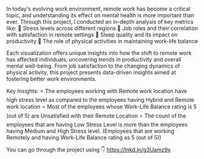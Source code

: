 In today's evolving work environment, remote work has become a critical topic, and understanding its effect on mental health is more important than ever. 
Through this project, I conducted an in-depth analysis of key metrics like:
🔸 Stress levels across different regions
🔸 Job roles and their correlation with satisfaction in remote settings
🔸 Sleep quality and its impact on productivity
🔸 The role of physical activities in maintaining work-life balance

Each visualization offers unique insights into how the shift to remote work has affected individuals, uncovering trends in productivity and overall mental well-being. From job satisfaction to the changing dynamics of physical activity, this project presents data-driven insights aimed at fostering better work environments.

Key Insights:
⭐ The employees working with Remote work location have high stress level as compared to the employees having Hybrid and Remote work location
⭐ Most of the employees whose Work-Life Balance rating is 5 (out of 5) are Unsatisfied with their Remote Location
⭐ The count of the employees that are having Low Stress Level is more than the employees having Medium and High Stress level. (Employees that are working Remotely and having Work-Life Balance rating as 5 (out of 5))

You can go through the project using 👇 
https://lnkd.in/g3Uamz9x
